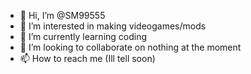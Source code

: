 - 👋 Hi, I’m @SM99555
- 👀 I’m interested in making videogames/mods
- 🌱 I’m currently learning coding
- 💞️ I’m looking to collaborate on nothing at the moment
- 📫 How to reach me (Ill tell soon)

<!---
SM99555/SM99555 is a ✨ special ✨ repository because its `README.md` (this file) appears on your GitHub profile.
You can click the Preview link to take a look at your changes.
--->
